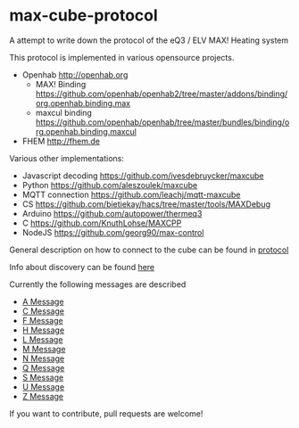 max-cube-protocol
=================

A attempt to write down the protocol of the eQ3 / ELV MAX! Heating system

This protocol is implemented in various opensource projects.

* Openhab http://openhab.org
	* MAX! Binding https://github.com/openhab/openhab2/tree/master/addons/binding/org.openhab.binding.max
	* maxcul binding https://github.com/openhab/openhab/tree/master/bundles/binding/org.openhab.binding.maxcul
* FHEM http://fhem.de

Various other implementations:
* Javascript decoding https://github.com/ivesdebruycker/maxcube
* Python https://github.com/aleszoulek/maxcube
* MQTT connection https://github.com/leachj/mqtt-maxcube
* CS https://github.com/bietiekay/hacs/tree/master/tools/MAXDebug
* Arduino https://github.com/autopower/thermeq3
* C https://github.com/KnuthLohse/MAXCPP
* NodeJS https://github.com/georg90/max-control


General description on how to connect to the cube can be found in [protocol](protocol.md)

Info about discovery can be found  [here](Cube_Discovery.md)

Currently the following messages are described
* [A Message](A-Message.md)
* [C Message](C-Message.md)
* [F Message](F-Message.md) 
* [H Message](H-Message.md) 
* [L Message](L-Message.md)
* [M Message](M-Message.md)
* [N Message](N-Message.md)
* [Q Message](Q-Message.md)
* [S Message](S-Message.md)
* [U Message](U-Message.md)
* [Z Message](Z-Message.md)

If you want to contribute, pull requests are welcome!
